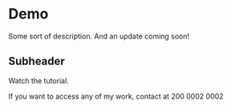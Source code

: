 # Demo 
Some sort of description.
And an update coming soon!


## Subheader

Watch the tutorial.


If you want to access any of my work, contact at 200 0002 0002